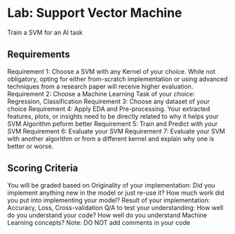 # Lab: Support Vector Machine

Train a SVM for an AI task

## Requirements

Requirement 1: Choose a SVM with any Kernel of your choice. While not obligatory, opting for either from-scratch implementation or using advanced techniques from a research paper will receive higher evaluation.
Requirement 2: Choose a Machine Learning Task of your choice: Regression, Classification
Requirement 3: Choose any dataset of your choice
Requirement 4: Apply EDA and Pre-processing. Your extracted features, plots, or insights need to be directly related to why it helps your SVM Algorithm peform better
Requirement 5: Train and Predict with your SVM
Requirement 6: Evaluate your SVM
Requirement 7: Evaluate your SVM with another algorithm or from a different kernel and explain why one is better or worse.

## Scoring Criteria

You will be graded based on Originality of your implementation: Did you implement anything new in the model or just re-use it? How much work did you put into implementing your model? Result of your implementation: Accuracy, Loss, Cross-validation Q/A to test your understanding: How well do you understand your code? How well do you understand Machine Learning concepts? Note: DO NOT add comments in your code

